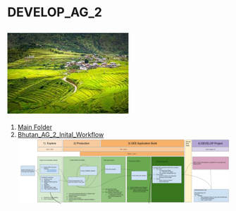 # DEVELOP_AG_2
![](Bhutan_rice_image.jpg)
--
1. [Main Folder](https://drive.google.com/drive/folders/1ePtHdIJRDCj88a0Ko9fXQjHHK7GGpKNH?usp=sharing)
2. [Bhutan_AG_2_Inital_Workflow](https://docs.google.com/drawings/d/1GJSGuItdP68dBXiqoLLzBhMmxLIqxRoj4cU4O5rjk9M/edit?usp=sharing)
![](SCRUM_Bhutan_AG_2_Inital_Workflow.jpg)


